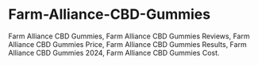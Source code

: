 # Farm-Alliance-CBD-Gummies
Farm Alliance CBD Gummies, Farm Alliance CBD Gummies Reviews, Farm Alliance CBD Gummies Price, Farm Alliance CBD Gummies Results, Farm Alliance CBD Gummies 2024, Farm Alliance CBD Gummies Cost.
